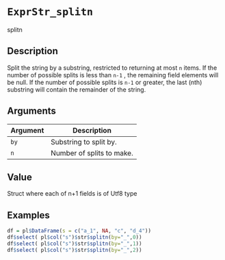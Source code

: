 # `ExprStr_splitn`

splitn


## Description

Split the string by a substring, restricted to returning at most `n` items.
 If the number of possible splits is less than `n-1` , the remaining field
 elements will be null. If the number of possible splits is `n-1` or greater,
 the last (nth) substring will contain the remainder of the string.


## Arguments

Argument      |Description
------------- |----------------
`by`     |     Substring to split by.
`n`     |     Number of splits to make.


## Value

Struct where each of n+1 fields is of Utf8 type


## Examples

```r
df = pl$DataFrame(s = c("a_1", NA, "c", "d_4"))
df$select( pl$col("s")$str$splitn(by="_",0))
df$select( pl$col("s")$str$splitn(by="_",1))
df$select( pl$col("s")$str$splitn(by="_",2))
```


